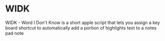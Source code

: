 # WIDK
WIDK - Word I Don't Know is a short apple script that lets you assign a key board shortcut to automatically add a portion of highlights text to a notes pad note
